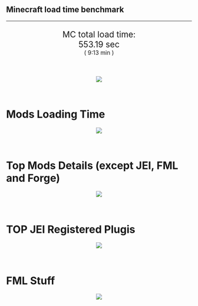 ## Minecraft load time benchmark


---

<p align="center" style="font-size:160%;">
MC total load time:<br>
553.19 sec
<br>
<sup><sub>(
9:13 min
)</sub></sup>
</p>

<br>


<p align="center">
<img src="https://quickchart.io/chart?w=400&h=30&c={
  type: 'horizontalBar',
  data: {
    datasets: [
      {label:      'MODS:', data: [333.98]},
      {label: 'FML stuff:', data: [219.22]}
    ]
  },
  options: {
    scales: {
      xAxes: [{display: false,stacked: true}],
      yAxes: [{display: false,stacked: true}],
    },
    elements: {rectangle: {borderWidth: 2}},
    legend: {display: false,},
    plugins: {datalabels: {color: 'white',formatter: (value, context) =>
      [context.dataset.label, value].join(' ')
    }}
  }
}"/>
</p>

<br>

# Mods Loading Time
<p align="center">
<img src="https://quickchart.io/chart?w=400&h=300&c={
  type: 'outlabeledPie',
  options: {
    cutoutPercentage: 25,
    plugins: {
      legend: !1,
      outlabels: {
        stretch: 5,
        padding: 1,
        text: (v,i)=>[
          v.labels[v.dataIndex],' ',
          (v.percent*1000|0)/10,
          String.fromCharCode(37)].join('')
      }
    }
  },
  data: {...
`
436e17  26.00s Had Enough Items;
3C6315  17.16s Had Enough Items (Plugins);
9e2174   2.76s Tinkers' Construct;
8E1E68  26.22s Tinkers' Construct (Oredict Melting);
813e81  13.22s OpenComputers;
516fa8  11.94s Ender IO;
8f3087   9.97s Forge Mod Loader;
5161a8   0.84s CraftTweaker2;
495797   9.03s CraftTweaker2 (Script Loading);
a651a8   8.90s IndustrialCraft 2;
8f304e   7.03s Astral Sorcery;
cd922c   5.97s NuclearCraft;
8c2ccd   5.48s Immersive Engineering;
6e175e   5.45s Recurrent Complex;
213664   4.96s Forestry;
538f30   4.36s Animania;
308f53   4.23s Village Names;
a86e51   3.97s Extra Utilities 2;
8f4d30   3.88s Open Terrain Generator;
436e17   3.78s Integrated Dynamics;
308f7e   3.54s Quark: RotN Edition;
ba3eb8   3.36s Cyclic;
649e21   3.30s OpenBlocks;
444444  81.57s 44 Other mods;
333333  60.13s 176 'Fast' mods (load 1.0s - 0.1s);
222222   6.96s 204 'Instant' mods (load %3C 0.1s)
`
    .split(';').reduce((a, l) => {
      l.match(/(\w{6}) *(\d*\.\d*)s (.*)/)
      .slice(1).map((a, i) => [[String.fromCharCode(35),a].join(''), parseFloat(a), a][i])
      .forEach((s, i) => 
        [a.datasets[0].backgroundColor, a.datasets[0].data, a.labels][i].push(s)
      );
      return a
    }, {
      labels: [],
      datasets: [{
        backgroundColor: [],
        data: [],
        borderColor: 'rgba(22,22,22,0.3)',
        borderWidth: 1
      }]
    })
  }
}"/>
</p>

<br>

# Top Mods Details (except JEI, FML and Forge)
<p align="center">
<img src="https://quickchart.io/chart?w=400&h=450&c={
  options: {
    scales: {
      xAxes: [{stacked: true}],
      yAxes: [{stacked: true}],
    },
    plugins: {
      datalabels: {
        anchor: 'end',
        align: 'top',
        color: 'white',
        backgroundColor: 'rgba(46, 140, 171, 0.6)',
        borderColor: 'rgba(41, 168, 194, 1.0)',
        borderWidth: 0.5,
        borderRadius: 3,
        padding: 0,
        font: {size:10},
        formatter: (v,ctx) => 
          ctx.datasetIndex!=ctx.chart.data.datasets.length-1 ? null
            : [((ctx.chart.data.datasets.reduce((a,b)=>a- -b.data[ctx.dataIndex],0)*10)|0)/10,'s'].join('')
      },
      colorschemes: {
        scheme: 'office.Damask6'
      }
    }
  },
  type: 'bar',
  data: {...(() => {
    let a = { labels: [], datasets: [] };
`
1: Construction;
2: Loading Resources;
3: PreInitialization;
4: Initialization;
5: InterModComms$IMC;
6: PostInitialization;
7: LoadComplete;
8: ModIdMapping
`
    .split(';')
      .map(l => l.match(/\d: (.*)/).slice(1))
      .forEach(([name]) => a.datasets.push({ label: name, data: [] }));
`
                          1      2      3      4      5      6      7      8  ;
Tinkers' Construct    |  1.14|  0.01|  0.17|  0.07|  0.00| 27.59|  0.00|  0.00;
OpenComputers         |  0.25|  0.02|  9.25|  3.51|  0.20|  0.00|  0.00|  0.00;
Ender IO              |  1.57|  0.01|  3.92|  0.72|  3.22|  1.11|  0.00|  1.38;
CraftTweaker2         |  0.71|  0.00|  4.06|  0.01|  0.00|  5.09|  0.01|  0.00;
IndustrialCraft 2     |  0.82|  0.02|  6.90|  0.88|  0.00|  0.28|  0.00|  0.00;
Astral Sorcery        |  0.24|  0.01|  4.51|  1.74|  0.00|  0.54|  0.00|  0.00;
NuclearCraft          |  0.57|  0.01|  4.12|  0.50|  0.00|  0.72|  0.00|  0.06;
Immersive Engineering |  0.92|  0.01|  1.13|  1.08|  0.00|  2.34|  0.00|  0.00;
Recurrent Complex     |  0.26|  0.01|  0.78|  1.13|  0.00|  3.28|  0.00|  0.00;
Forestry              |  0.42|  0.01|  3.25|  0.98|  0.00|  0.29|  0.00|  0.00;
Animania              |  0.34|  0.00|  3.40|  0.15|  0.00|  0.47|  0.00|  0.00;
Village Names         |  0.12|  0.00|  3.91|  0.20|  0.00|  0.00|  0.00|  0.00
`
    .split(';').slice(1)
      .map(l => l.split('|').map(s => s.trim()))
      .forEach(([name, ...arr], i) => {
        a.labels.push(name);
        arr.forEach((v, j) => a.datasets[j].data[i] = v)
      }); return a
  })()}
}"/>
</p>

<br>

# TOP JEI Registered Plugis
<p align="center">
<img src="https://quickchart.io/chart?w=700&c={
  options: {
    elements: { rectangle: { borderWidth: 1 } },
    legend: false
  },
  type: 'horizontalBar',
    data: {...(() => {
      let a = {
        labels: [], datasets: [{
          backgroundColor: 'rgba(0, 99, 132, 0.5)',
          borderColor: 'rgb(0, 99, 132)',
          data: []
        }]
      };
`
  3.08: cofh.thermalexpansion.plugins.jei.JEIPluginTE;
  1.43: com.github.sokyranthedragon.mia.integrations.jer.JeiJerIntegration$1;
  1.26: jeresources.jei.JEIConfig;
  1.08: com.rwtema.extrautils2.crafting.jei.XUJEIPlugin;
  0.86: ic2.jeiIntegration.SubModule;
  0.82: mezz.jei.plugins.vanilla.VanillaPlugin;
  0.79: crazypants.enderio.machines.integration.jei.MachinesPlugin;
  0.64: knightminer.tcomplement.plugin.jei.JEIPlugin;
  0.55: nc.integration.jei.NCJEI;
  0.52: com.buuz135.thaumicjei.ThaumcraftJEIPlugin;
  0.52: com.buuz135.industrial.jei.JEICustomPlugin;
  0.43: crazypants.enderio.base.integration.jei.JeiPlugin;
  0.25: ninjabrain.gendustryjei.GendustryJEIPlugin;
  0.23: net.bdew.jeibees.BeesJEIPlugin;
  0.22: forestry.factory.recipes.jei.FactoryJeiPlugin;
  4.47: Other 127 Plugins
`
        .split(';')
        .map(l => l.split(':'))
        .forEach(([time, name]) => {
          a.labels.push(name);
          a.datasets[0].data.push(time)
        })
        ; return a
    })()
  }
}"/>
</p>

<br>

# FML Stuff
<p align="center">
<img src="https://quickchart.io/chart?w=500&h=400&c={
  options: {
    rotation: Math.PI,
    cutoutPercentage: 55,
    plugins: {
      legend: !1,
      outlabels: {
        stretch: 5,
        padding: 1,
        text: (v)=>v.labels
      },
      doughnutlabel: {
        labels: [
          {
            text: 'FML stuff:',
            color: 'rgba(128, 128, 128, 0.5)',
            font: {size: 18}
          },
          {
            text: [219.22,'s'].join(''),
            color: 'rgba(128, 128, 128, 1)',
            font: {size: 22}
          }
        ]
      },
    }
  },
  type: 'outlabeledPie',
  data: {...(() => {
    let a = {
      labels: [],
      datasets: [{
        backgroundColor: [],
        data: [],
        borderColor: 'rgba(22,22,22,0.3)',
        borderWidth: 2
      }]
    };
`
993A00   1.59s Loading sounds;
994400   1.66s Loading Resource - SoundHandler;
994F00  41.92s ModelLoader: blocks;
995900  14.44s ModelLoader: items;
996300   9.14s ModelLoader: baking;
996D00   2.17s Applying remove recipe actions;
997700   0.11s Applying remove furnace recipe actions;
998200   0.60s Indexing ingredients;
998C00   9.42s Indexing ingredients;
444444 138.17s Other
`
    .split(';')
      .map(l => l.match(/(\w{6}) *(\d*\.\d*)s (.*)/))
      .forEach(([, col, time, name]) => {
        a.labels.push([name, ' ', time, 's'].join(''));
        a.datasets[0].data.push(parseFloat(time));
        a.datasets[0].backgroundColor.push([String.fromCharCode(35), col].join(''))
      })
      ; return a
  })()}
}"/>
</p>

<br>
